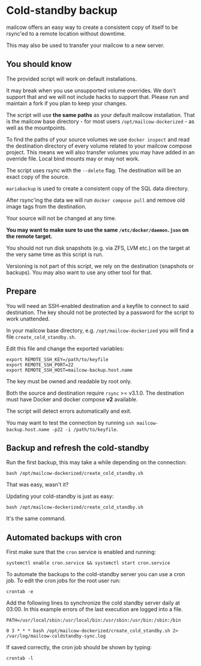 # Cold-standby backup

mailcow offers an easy way to create a consistent copy of itself to be rsync'ed to a remote location without downtime.

This may also be used to transfer your mailcow to a new server.

## You should know

The provided script will work on default installations.

It may break when you use unsupported volume overrides. We don't support that and we will not include hacks to support that. Please run and maintain a fork if you plan to keep your changes.

The script will use **the same paths** as your default mailcow installation. That is the mailcow base directory - for most users `/opt/mailcow-dockerized` - as well as the mountpoints.

To find the paths of your source volumes we use `docker inspect` and read the destination directory of every volume related to your mailcow compose project. This means we will also transfer volumes you may have added in an override file. Local bind mounts may or may not work.

The script uses rsync with the `--delete` flag. The destination will be an exact copy of the source.

`mariabackup` is used to create a consistent copy of the SQL data directory.

After rsync'ing the data we will run `docker compose pull` and remove old image tags from the destination.

Your source will not be changed at any time.

**You may want to make sure to use the same `/etc/docker/daemon.json` on the remote target.**

You should not run disk snapshots (e.g. via ZFS, LVM etc.) on the target at the very same time as this script is run.

Versioning is not part of this script, we rely on the destination (snapshots or backups). You may also want to use any other tool for that.

## Prepare

You will need an SSH-enabled destination and a keyfile to connect to said destination. The key should not be protected by a password for the script to work unattended.

In your mailcow base directory, e.g. `/opt/mailcow-dockerized` you will find a file `create_cold_standby.sh`.

Edit this file and change the exported variables:

```
export REMOTE_SSH_KEY=/path/to/keyfile
export REMOTE_SSH_PORT=22
export REMOTE_SSH_HOST=mailcow-backup.host.name
```

The key must be owned and readable by root only.

Both the source and destination require `rsync` >= v3.1.0.
The destination must have Docker and docker compose **v2** available.

The script will detect errors automatically and exit.

You may want to test the connection by running `ssh mailcow-backup.host.name -p22 -i /path/to/keyfile`.

## Backup and refresh the cold-standby

Run the first backup, this may take a while depending on the connection:

```
bash /opt/mailcow-dockerized/create_cold_standby.sh
```

That was easy, wasn't it?

Updating your cold-standby is just as easy:

```
bash /opt/mailcow-dockerized/create_cold_standby.sh
```

It's the same command.

## Automated backups with cron

First make sure that the `cron` service is enabled and running:

```
systemctl enable cron.service && systemctl start cron.service
```

To automate the backups to the cold-standby server you can use a cron job. To edit the cron jobs for the root user run:

```
crontab -e
```

Add the following lines to synchronize the cold standby server daily at 03:00. In this example errors of the last execution are logged into a file.

```
PATH=/usr/local/sbin:/usr/local/bin:/usr/sbin:/usr/bin:/sbin:/bin

0 3 * * * bash /opt/mailcow-dockerized/create_cold_standby.sh 2> /var/log/mailcow-coldstandby-sync.log
```

If saved correctly, the cron job should be shown by typing:

```
crontab -l
```

